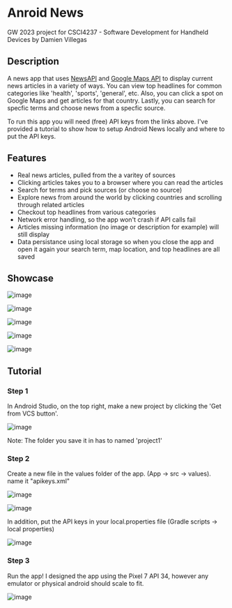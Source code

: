 # Anroid News

GW 2023 project for CSCI4237 - Software Development for Handheld Devices by Damien Villegas

## Description

A news app that uses [NewsAPI](https://newsapi.org/) and [Google Maps API](https://developers.google.com/maps) to display current news articles in a variety of ways. You can view top headlines for common categories like 'health', 'sports', 'general', etc. Also, you can click a spot on Google Maps and get articles for that country. Lastly, you can search for specfic terms and choose news from a specfic source.

To run this app you will need (free) API keys from the links above. I've provided a tutorial to show how to setup Android News locally and where to put the API keys.

## Features

- Real news articles, pulled from the a varitey of sources
- Clicking articles takes you to a browser where you can read the articles
- Search for terms and pick sources (or choose no source)
- Explore news from around the world by clicking countries and scrolling through related articles
- Checkout top headlines from various categories
- Network error handling, so the app won't crash if API calls fail
- Articles missing information (no image or description for example) will still display
- Data persistance using local storage so when you close the app and open it again your search term, map location, and top headlines are all saved

## Showcase

![image](https://github.com/damienvillegas/android-news/assets/29382810/0eb0277f-bd43-4c96-b31d-0ebf964b284a)

![image](https://github.com/damienvillegas/android-news/assets/29382810/ae6166be-c803-48df-b999-a5086e9b6b1d)

![image](https://github.com/damienvillegas/android-news/assets/29382810/13bcb548-567d-4141-94b2-3080037c2ad4)

![image](https://github.com/damienvillegas/android-news/assets/29382810/68b6409a-acf2-4990-bdbb-cacf7c4fe1b2)

![image](https://github.com/damienvillegas/android-news/assets/29382810/28a7f788-ce58-454a-a82a-22e449a62a12)


## Tutorial 

### Step 1

In Android Studio, on the top right, make a new project by clicking the 'Get from VCS button'.

![image](https://github.com/damienvillegas/android-news/assets/29382810/dd5574ee-09cb-415b-be81-f5965fe91e77)

Note: The folder you save it in has to named 'project1'

### Step 2

Create a new file in the values folder of the app. (App -> src -> values). name it "apikeys.xml"

![image](https://github.com/damienvillegas/android-news/assets/29382810/89befe23-7053-4192-a432-1dd76837aeae)

![image](https://github.com/damienvillegas/android-news/assets/29382810/636f31bc-a651-4095-ab2d-2cd72f54495f)

In addition, put the API keys in your local.properties file (Gradle scripts -> local properties)


![image](https://github.com/damienvillegas/android-news/assets/29382810/1588cf28-ddb1-4673-a454-a691c5ab3c11)


### Step 3

Run the app! I designed the app using the Pixel 7 API 34, however any emulator or physical android should scale to fit.


![image](https://github.com/damienvillegas/android-news/assets/29382810/0cf33a47-38a2-4d60-b23b-f1b04453c965)


